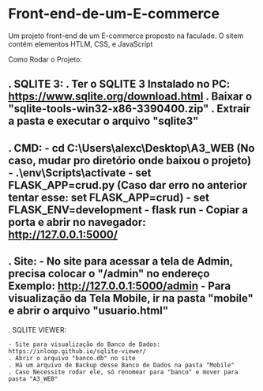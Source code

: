 # Front-end-de-um-E-commerce
Um projeto front-end de um E-commerce proposto na faculade. O sitem contém elementos HTLM, CSS, e JavaScript


Como Rodar o Projeto:

. SQLITE 3: 
	. Ter o SQLITE 3 Instalado no PC: https://www.sqlite.org/download.html
	. Baixar o "sqlite-tools-win32-x86-3390400.zip" 
	. Extrair a pasta e executar o arquivo "sqlite3"
---------------------------------------------------------------------------------------------------
. CMD:
	- cd C:\Users\alexc\Desktop\A3_WEB (No caso, mudar pro diretório onde baixou o projeto)
	- .\env\Scripts\activate
	- set FLASK_APP=crud.py (Caso dar erro no anterior tentar esse: set FLASK_APP=crud)
	- set FLASK_ENV=development
	- flask run
	- Copiar a porta e abrir no navegador: http://127.0.0.1:5000/
---------------------------------------------------------------------------------------------------
. Site:
	- No site para acessar a tela de Admin, precisa colocar o "/admin" no endereço
			Exemplo: http://127.0.0.1:5000/admin
	- Para visualização da Tela Mobile, ir na pasta "mobile" e abrir o arquivo "usuario.html"
---------------------------------------------------------------------------------------------------
. SQLITE VIEWER: 

	- Site para visualização do Banco de Dados: https://inloop.github.io/sqlite-viewer/
	. Abrir o arquivo "banco.db" no site
	. Há um arquivo de Backup desse Banco de Dados na pasta "Mobile"
	. Caso Necessite rodar ele, só renomear para "banco" e mover para pasta "A3_WEB"

